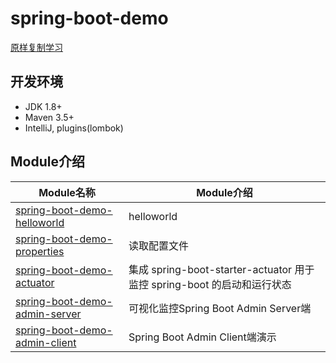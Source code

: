 # spring-boot-demo

[原样复制学习](https://github.com/xkcoding/spring-boot-demo)

## 开发环境
- JDK 1.8+
- Maven 3.5+
- IntelliJ, plugins(lombok)

## Module介绍
| Module名称 | Module介绍 |
| --- | --- |
| [spring-boot-demo-helloworld](./spring-boot-demo-helloworld) | helloworld |
| [spring-boot-demo-properties](./spring-boot-demo-properties) | 读取配置文件 |
| [spring-boot-demo-actuator](./spring-boot-demo-actuator) | 集成 spring-boot-starter-actuator 用于监控 spring-boot 的启动和运行状态 |
| [spring-boot-demo-admin-server](./spring-boot-demo-admin-server) | 可视化监控Spring Boot Admin Server端 |
| [spring-boot-demo-admin-client](./spring-boot-demo-admin-client) | Spring Boot Admin Client端演示 |
